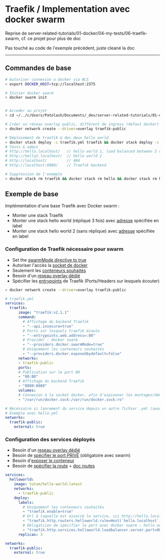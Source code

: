 # Traefik / Implementation avec docker swarm

Reprise de server-related-tutorials/01-docker/04-my-tests/06-traefik-swarm, cf. ce projet pour plus de doc

Pas touché au code de l'exemple précédent, juste cleané la doc

---

## Commandes de base

```bash
# Autoriser connexion a docker via WLS
> export DOCKER_HOST=tcp://localhost:2375

# Initier docker swarm
> docker swarm init


# Acceder au projet
> cd ~/../c/Users/Patolash/Documents/_dev/server-related-tutorials/01-docker/04-my-tests/09-traefik-curated/01-basic-traefik-swarm

# Créer un réseau overlay public, différent de ingress (defaut docker)
> docker network create --driver=overlay traefik-public

# Déploiement de traefik & des deux hello world
> docker stack deploy -c traefik.yml traefik && docker stack deploy -c hello.yml hello && docker stack deploy -c hello2.yml hello2
# Tests & admin
# http://hello.localhost/   // hello world 1, load balanced between 3 replicas
# http://hello2.localhost/  // hello world 2
# http://localhost/         // 404
# http://localhost:8080/    // Traefik backend

# Suppression de l'exemple
> docker stack rm traefik && docker stack rm hello && docker stack rm hello2 && docker network rm traefik-public

```

## Exemple de base

Implémentation d'une base Traefik avec Docker swarm :

- Monter une stack Traefik
- Monter une stack hello world (répliqué 3 fois) avec [adresse](http://hello.localhost/) spécifiée en label
- Monter une stack hello world 2 (sans réplique) avec [adresse](http://hello2.localhost/) spécifiée en label

### Configuration de Traefik nécessaire pour swarm

- Set the [swarmMode directive to true](https://docs.traefik.io/providers/docker/#docker-swarm-mode)
- Autoriser l'accès la [socket de docker](https://docs.traefik.io/providers/docker/#provider-configuration)
- Seulement les [conteneurs souhaités](https://docs.traefik.io/providers/docker/#exposedbydefault)
- Besoin d'un [reseau overlay dédié](https://docs.traefik.io/providers/docker/#network)
- Spécifier les [entrypoints](https://docs.traefik.io/v2.2/routing/entrypoints/) de Traefik (Ports/Headers sur lesquels écouter)

```bash
> docker network create --driver=overlay traefik-public
```

```yml
# traefik.yml
services:
  traefik:
      image: "traefik:v2.1.1"
      command:
        # Affichage du backend Traefik
        - "--api.insecure=true"
        # Ports sur lesquels Traefik écoute
        - "--entrypoints.web.address=:80"
        # Provider : docker swarm
        - "--providers.docker.swarmMode=true"
        # Uniquement les conteneurs souhaités
        - "--providers.docker.exposedbydefault=false"
      networks:
      - traefik-public
      ports:
      # Publication sur le port 80
      - "80:80"
      # Affichage du backend Traefik
      - "8080:8080"
      volumes:
      # Connexion à la socket docker, afin d'espionner les montages/démontages de conteneurs
      - "/var/run/docker.sock:/var/run/docker.sock:ro"

# Nécéssaire si lancement du service depuis un autre fichier .yml (swarm préfixe le nom du réseau)
# Exemple avec hello.yml
networks:
  traefik-public:
    external: true
```

### Configuration des services déployés

- Besoin d'un [reseau overlay dédié](https://docs.traefik.io/providers/docker/#network)
- Besoin de [spécifier le port PRIVÉ](https://docs.traefik.io/providers/docker/#port-detection_1) (obligatoire avec swarm)
- Besoin d'[exposer le conteneur](https://docs.traefik.io/providers/docker/#exposedbydefault)
- Besoin de [spécifier la route](https://docs.traefik.io/routing/providers/docker/#routers) + [doc routes](https://docs.traefik.io/routing/routers/#rule)

```yml
services:
  helloworld:
    image: tutum/hello-world:latest
    networks:
      - traefik-public
    deploy:
      labels:
        # Uniquement les conteneurs souhaités
        - "traefik.enable=true"
        # Url à laquelle est associé le service, ici http://hello.localhost/
        - "traefik.http.routers.helloworld.rule=Host(`hello.localhost`)"
        # Obligatiion de spécifier le port avec docker swarm ; hello world publie sur le port 80 par défaut
        - "traefik.http.services.helloworld.loadbalancer.server.port=80"
      replicas: 3

networks:
  traefik-public:
    external: true
```
